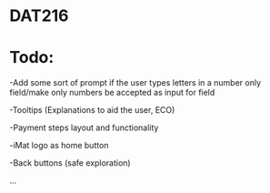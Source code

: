 # DAT216


# Todo:
-Add some sort of prompt if the user types letters in a number only field/make only numbers be accepted as input for field

-Tooltips (Explanations to aid the user, ECO)

-Payment steps layout and functionality

-iMat logo as home button

-Back buttons (safe exploration)

...
